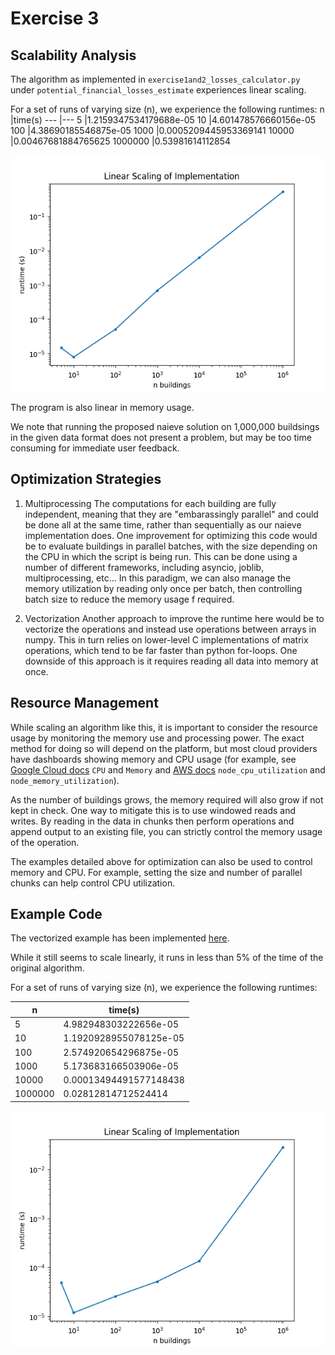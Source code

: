 # Exercise 3

## Scalability Analysis
The algorithm as implemented in `exercise1and2_losses_calculator.py` under `potential_financial_losses_estimate` experiences linear scaling.

For a set of runs of varying size (n), we experience the following runtimes: 
n       |time(s)
---     |---
5       |1.2159347534179688e-05
10      |4.601478576660156e-05
100     |4.38690185546875e-05
1000    |0.0005209445953369141
10000   |0.00467681884765625
1000000 |0.53981614112854

![Scaling of naieve implementation](naieve_benchmark.png)

The program is also linear in memory usage.

We note that running the proposed naieve solution on 1,000,000 buildsings in the given data format does not present a problem, but may be too time consuming for immediate user feedback.

## Optimization Strategies

1. Multiprocessing
The computations for each building are fully independent, meaning that they are "embarassingly parallel" and could be done all at the same time, rather than sequentially as our naieve implementation does.  One improvement for optimizing this code would be to evaluate buildings in parallel batches, with the size depending on the CPU in which the script is being run.  This can be done using a number of different frameworks, including asyncio, joblib, multiprocessing, etc...  In this paradigm, we can also manage the memory utilization by reading only once per batch, then controlling batch size to reduce the memory usage f required.

2. Vectorization
Another approach to improve the runtime here would be to vectorize the operations and instead use operations between arrays in numpy.  This in turn relies on lower-level C implementations of matrix operations, which tend to be far faster than python for-loops. One downside of this approach is it requires reading all data into memory at once.


## Resource Management

While scaling an algorithm like this, it is important to consider the resource usage by monitoring the memory use and processing power.  The exact method for doing so will depend on the platform, but most cloud providers have dashboards showing memory and CPU usage (for example, see [Google Cloud docs](https://cloud.google.com/kubernetes-engine/docs/how-to/view-observability-metrics#metrics_for_clusters_and_workloads) `CPU` and `Memory` and [AWS docs](https://docs.aws.amazon.com/AmazonCloudWatch/latest/monitoring/Container-Insights-metrics-EKS.html) `node_cpu_utilization` and `node_memory_utilization`).

As the number of buildings grows, the memory required will also grow if not kept in check.  One way to mitigate this is to use windowed reads and writes. By reading in the data in chunks then perform operations and append output to an existing file, you can strictly control the memory usage of the operation.

The examples detailed above for optimization can also be used to control memory and CPU.  For example, setting the size and number of parallel chunks can help control CPU utilization.

## Example Code
The vectorized example has been implemented [here](exercise4_example.py).

While it still seems to scale linearly, it runs in less than 5% of the time of the original algorithm.

For a set of runs of varying size (n), we experience the following runtimes: 

n       |time(s)
---     |---
5       |4.982948303222656e-05
10      |1.1920928955078125e-05
100     |2.574920654296875e-05
1000    |5.173683166503906e-05
10000   |0.00013494491577148438
1000000 |0.02812814712524414

![Scaling of vectorized implementation](vectorized_benchmark.png)